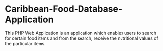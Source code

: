 # Caribbean-Food-Database-Application

This PHP Web Application is an application which enables users to search for certain food items and from the search, receive the nutritional values of the particular items.
